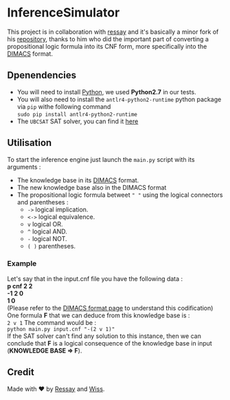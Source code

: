 # InferenceSimulator
This project is in collaboration with [ressay](https://github.com/ressay) and it's basically a minor fork of his [repository](https://github.com/ressay/FBFToCNF), thanks to him who did the important part of converting a propositional logic formula into its CNF form, more specifically into the [DIMACS](http://people.sc.fsu.edu/~jburkardt/data/cnf/cnf.html) format.
 ## Dpenendencies 
* You will need to install [Python](https://python.org), we used **Python2.7** in our tests.
* You will also need to install the `antlr4-python2-runtime` python package via `pip` withe following command     
  `sudo pip install antlr4-python2-runtime`
* The `UBCSAT` SAT solver, you can find it [here](http://ubcsat.dtompkins.com/downloads)
 ## Utilisation 
 To start the inference engine just launch the `main.py` script with its arguments : 
  * The knowledge base in its [DIMACS](http://people.sc.fsu.edu/~jburkardt/data/cnf/cnf.html) format.
  * The new knowledge base also in the DIMACS format
  * The propositional logic formula betweet `" "` using the logical connectors and parentheses : 
    * `->` logical implication.
    * `<->` logical equivalence.
    * `v` logical OR.
    * `^` logical AND.
    * `-` logical NOT.
    * `( )` parentheses.
  ### Example 
  Let's say that in the input.cnf file you have the following data : <br />
  **p cnf 2 2 <br />
  -1 2 0 <br />
  1 0 <br />**
  (Please refer to the [DIMACS format page](http://people.sc.fsu.edu/~jburkardt/data/cnf/cnf.html) to understand this codification)
  One formula **F** that we can deduce from this knowledge base is : <br />
  `2 v 1`
  The command would be : <br />
  `python main.py input.cnf "-(2 v 1)"`<br />
  If the SAT solver can't find any solution to this instance, then we can conclude that **F** is a logical consequence of the knowledge base in input (**KNOWLEDGE BASE => F**).
  ## Credit 
  Made with :heart: by [Ressay](https://github.com/ressay) and [Wiss](https://github.com/Wissben). 
